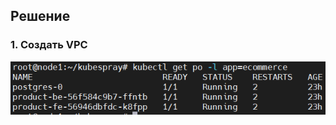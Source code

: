## Решение
### 1. Создать VPC
![get po.png](https://github.com/loshkarevev/Homeworks/blob/main/13.3%20%D1%80%D0%B0%D0%B1%D0%BE%D1%82%D0%B0%20%D1%81%20kubectl/get%20po.png)
